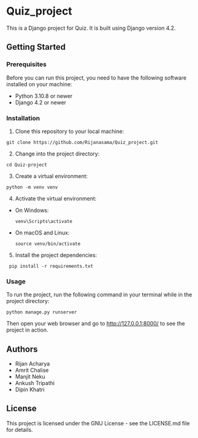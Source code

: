 # Quiz_project
This is a Django project for Quiz. It is built using Django version 4.2.

## Getting Started

### Prerequisites
Before you can run this project, you need to have the following software installed on your machine:
- Python 3.10.8 or newer
- Django 4.2 or newer

### Installation
1. Clone this repository to your local machine:
  ```
  git clone https://github.com/Rijanasama/Quiz_project.git
  ```

2. Change into the project directory:
  ```
  cd Quiz-project
  ```

3. Create a virtual environment:
  ```
python -m venv venv
  ```

4. Activate the virtual environment:
- On Windows:
  ```
  venv\Scripts\activate
  ```
- On macOS and Linux:
  ```
  source venv/bin/activate
  ```

5. Install the project dependencies:
  ```
   pip install -r requirements.txt
  ```

### Usage
To run the project, run the following command in your terminal while in the project directory:
  ```
python manage.py runserver
  ```


Then open your web browser and go to http://127.0.0.1:8000/ to see the project in action.

## Authors
- Rijan Acharya
- Amrit Chalise
- Manjit Neku
- Ankush Tripathi
- Dipin Khatri

## License
This project is licensed under the GNU License - see the LICENSE.md file for details.


